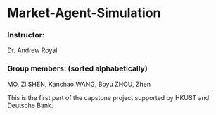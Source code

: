 # Market-Agent-Simulation

### Instructor: 
Dr. Andrew Royal

### Group members: (sorted alphabetically)
MO, Zi
SHEN, Kanchao
WANG, Boyu
ZHOU, Zhen

This is the first part of the capstone project supported by HKUST and Deutsche Bank. 
